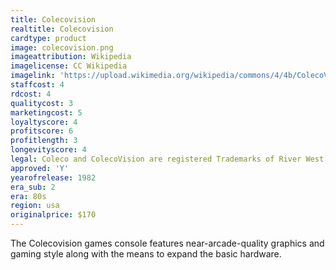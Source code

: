 ```yaml
---
title: Colecovision
realtitle: Colecovision
cardtype: product
image: colecovision.png
imageattribution: Wikipedia
imagelicense: CC Wikipedia
imagelink: 'https://upload.wikimedia.org/wikipedia/commons/4/4b/ColecoVision-wController-L.jpg'
staffcost: 4
rdcost: 4
qualitycost: 3
marketingcost: 5
loyaltyscore: 4
profitscore: 6
profitlength: 3
longevityscore: 4
legal: Coleco and ColecoVision are registered Trademarks of River West Brands LLC
approved: 'Y'
yearofrelease: 1982
era_sub: 2
era: 80s
region: usa
originalprice: $170
---
```


The Colecovision games console features near-arcade-quality graphics and gaming style along with the means to expand the basic hardware.
